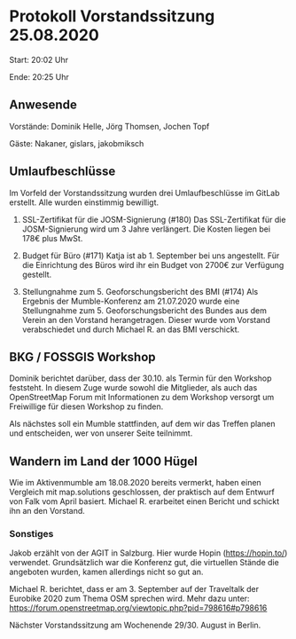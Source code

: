 # Protokoll Vorstandssitzung 25.08.2020

Start: 20:02 Uhr

Ende: 20:25 Uhr

## Anwesende

Vorstände: Dominik Helle, Jörg Thomsen, Jochen Topf

Gäste: Nakaner, gislars, jakobmiksch

## Umlaufbeschlüsse
Im Vorfeld der Vorstandssitzung wurden drei Umlaufbeschlüsse im GitLab erstellt. Alle wurden einstimmig bewilligt.

1. SSL-Zertifikat für die JOSM-Signierung (#180)
Das SSL-Zertifikat für die JOSM-Signierung wird um 3 Jahre verlängert. Die Kosten liegen bei 178€ plus MwSt.

2. Budget für Büro (#171)
Katja ist ab 1. September bei uns angestellt. Für die Einrichtung des Büros wird ihr ein Budget von 2700€ zur Verfügung gestellt. 

3. Stellungnahme zum 5. Geoforschungsbericht des BMI (#174)
Als Ergebnis der Mumble-Konferenz am 21.07.2020 wurde eine Stellungnahme zum 5. Geoforschungsbericht des Bundes aus dem Verein an den Vorstand herangetragen. Dieser wurde vom Vorstand verabschiedet und durch Michael R. an das BMI verschickt.

## BKG / FOSSGIS Workshop

Dominik berichtet darüber, dass der 30.10. als Termin für den Workshop feststeht. In diesem Zuge wurde sowohl die Mitglieder, als auch das OpenStreetMap Forum mit Informationen zu dem Workshop versorgt um Freiwillige für diesen Workshop zu finden.

Als nächstes soll ein Mumble stattfinden, auf dem wir das Treffen planen und entscheiden, wer von unserer Seite teilnimmt.

## Wandern im Land der 1000 Hügel

Wie im Aktivenmumble am 18.08.2020 bereits vermerkt, haben einen Vergleich mit map.solutions geschlossen, der praktisch auf dem Entwurf von Falk vom April basiert. Michael R. erarbeitet einen Bericht und schickt ihn an den Vorstand.

### Sonstiges

Jakob erzählt von der AGIT in Salzburg. Hier wurde Hopin (https://hopin.to/) verwendet. Grundsätzlich war die Konferenz gut, die virtuellen Stände die angeboten wurden, kamen allerdings nicht so gut an. 

Michael R. berichtet, dass er am 3. September auf der Traveltalk der Eurobike 2020 zum Thema OSM sprechen wird. Mehr dazu unter: https://forum.openstreetmap.org/viewtopic.php?pid=798616#p798616   

Nächster Vorstandssitzung am Wochenende 29/30. August in Berlin. 


